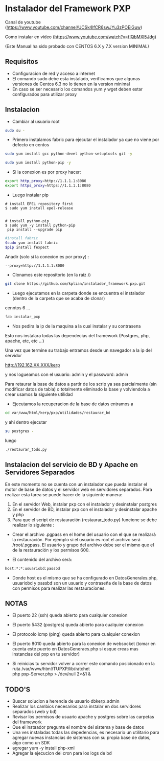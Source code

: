 Instalador del Framework PXP
===============================

Canal de youtube (https://www.youtube.com/channel/UCSk4IfCR6swJYu3zPOEiGuw)

Como instalar en video (https://www.youtube.com/watch?v=fIQbMXl5Jdg)

(Este Manual ha sido probado con CENTOS 6.X y 7.X version MINIMAL) 

Requisitos
-----------

* Configuracion de red y acceso a internet 
* El comando sudo debe esta instalado, verificamos que algunas versiones de Centos 6.3 no lo tienen en la version minimal 
* En caso se ser necesario los comandos  yum y wget deben estar configurados para utilizar proxy

Instalacion
------------

* Cambiar al usuario root

```sh 
sudo su -
```

* Primero instalamos fabric para ejecutar el instalador ya que no viene por defecto en centos

```sh
sudo yum install gcc python-devel python-setuptools git -y

sudo yum install python-pip -y

```
* Si la conexion es por proxy hacer:

```sh
export http_proxy=http://1.1.1.1:8080
export https_proxy=https://1.1.1.1:8080
```
* Luego instalar pip

```
# install EPEL repository first
$ sudo yum install epel-release


# install python-pip
$ sudo yum -y install python-pip
 pip install --upgrade pip
```
<!---
pip install fabric paramiko==1.10  ptyprocess==0.4  fexpect PyCrypto==2.3   --NO USAR OBSOLETO
-->

```sh
#install fabric
$sudo yum install fabric
$pip install fexpect

```


Anadir (solo si la conexion es por proxy) :

```sh
--proxy=http://1.1.1.1:8080
```

* Clonamos este repositorio  (en la raiz /)

```sh
git clone https://github.com/kplian/instalador_framework.pxp.git
```

* Luego ejecutamos en la carpeta donde se encuentra el instalador (dentro de la carpeta que se acaba de clonar)

cenntos 6 ...
```sh 
fab instalar_pxp
```




* Nos pedira la ip de la maquina a la cual instalar y su contrasena


Esto nos instalara todas las dependecias del framework (Postgres, php, apache, etc, etc ...)

Una vez que termine su trabajo entramos desde un navegador a la ip del servidor 

http://192.162.XX.XXX/kerp   

y nos logueamos con el usuario: admin  y el  password:  admin


Para retaurar la base de datos a partir de los scrip ya sea parcialmente  (sin modificar datos de tabla) o totalmente eliminado la base y volviendola a crear usamos la siguiente utilidad


* Ejecutamos la recuperacion de la base de datos entramos a 

```sh 
cd var/www/html/kerp/pxp/utilidades/restaurar_bd
```

y ahi dentro ejecutar 

```sh 
su postgres -
```

luego

```sh
./restaurar_todo.py
```

Instalacion del servicio de BD y Apache en Servidores Separados
------------------------------------------------------------------
En este momento no se cuenta con un instalador que pueda instalar el motor de base de datos y el servidor web en servidores separados. Para realizar esta tarea se puede hacer de la siguiente manera:

1. En el servidor Web, instalar pxp con el instalador y desinstalar postgres
2. En el servidor de BD, instalar pxp con el instalador y desinstalar apache y php
3. Para que el script de restauración (restaurar_todo.py) funcione se debe realizar lo siguiente :

* Crear el archivo .pgpass en el home del usuario con el que se realizará la restauración. Por ejemplo si el usuario es root el archivo será /root/.pgpass. El usuario y grupo del archivo debe ser el mismo que el de la restauración y los permisos 600.

* El contenido del archivo será:

```sh
host:*:*:usuariobd:passbd
```
* Donde host es el mismo que se ha configurado en DatosGenerales.php, usuariobd y passbd son un usuario y contraseña de la base de datos con permisos para realizar las restauraciones.

NOTAS
-------
* El puerto 22 (ssh) queda abierto para cualquier conexion
* El puerto 5432 (postgres) queda abierto para cualquier conexion
* El protocolo icmp (ping) queda abierto para cualquier conexion
* El puerto 8010 queda abierto para la conexion de websocket (tomar en cuenta este puerto en DatosGeneraes.php si esque creas mas instancias del pxp en tu servidor)

* Si reinicias tu servidor volver a correr este comando posicionado en la ruta /var/www/html/TUPXP/lib/ratchet  
php pxp-Server.php > /dev/null 2>&1 &



TODO'S
-------

* Buscar solucion a herencia de usuario dbkerp_admin
* Realizar los cambios necesarios para instalar en dos servidores separados (web y bd)
* Revisar los permisos de usuario apache y postgres sobre las carpetas del framework
* Que el instaador pregunte el nombre del sistema y base de datos
* Una ves instaladas todas las depedencias, es necesario un utilitario para agregar nuevas instancias de sistemas con su propia base de datos,   algo como un SDK
* agregar yum -y install php-xml
* Agregar la ejecucion del cron para los logs de bd
